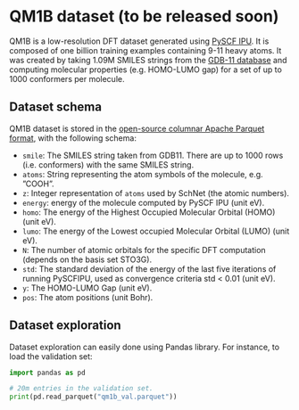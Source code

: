 # QM1B dataset (to be released soon)

QM1B is a low-resolution DFT dataset generated using [PySCF IPU](https://github.com/graphcore-research/pyscf-ipu). It is composed of one billion training examples containing 9-11 heavy atoms. It was created by taking 1.09M SMILES strings from the [GDB-11 database](https://zenodo.org/record/5172018) and computing molecular properties (e.g. HOMO-LUMO gap) for a set of up to 1000 conformers per molecule.

## Dataset schema

QM1B dataset is stored in the [open-source columnar Apache Parquet format](https://parquet.apache.org/), with the following schema:
* `smile`: The SMILES string taken from GDB11. There are up to 1000 rows (i.e. conformers) with the same SMILES
string.
* `atoms`: String representing the atom symbols of the molecule, e.g. ”COOH”.
* `z`: Integer representation of `atoms` used by SchNet (the atomic numbers).
* `energy`: energy of the molecule computed by PySCF IPU (unit eV).
* `homo`: The energy of the Highest Occupied Molecular Orbital (HOMO) (unit eV).
* `lumo`: The energy of the Lowest occupied Molecular Orbital (LUMO) (unit eV).
* `N`: The number of atomic orbitals for the specific DFT computation (depends on the basis set STO3G).
* `std`: The standard deviation of the energy of the last five iterations of running PySCFIPU, used as
convergence criteria std < 0.01 (unit eV).
* `y`: The HOMO-LUMO Gap (unit eV).
* `pos`: The atom positions (unit Bohr).

## Dataset exploration

Dataset exploration can easily done using Pandas library. For instance, to load the validation set:
```python
import pandas as pd

# 20m entries in the validation set.
print(pd.read_parquet("qm1b_val.parquet"))
```